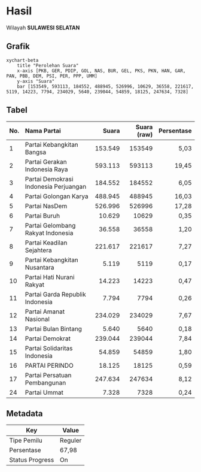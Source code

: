 # Hasil

Wilayah **SULAWESI SELATAN**

## Grafik

```mermaid
xychart-beta
    title "Perolehan Suara"
    x-axis [PKB, GER, PDIP, GOL, NAS, BUR, GEL, PKS, PKN, HAN, GAR, PAN, PBB, DEM, PSI, PER, PPP, UMM]
    y-axis "Suara"
    bar [153549, 593113, 184552, 488945, 526996, 10629, 36558, 221617, 5119, 14223, 7794, 234029, 5640, 239044, 54859, 18125, 247634, 7328]
```

## Tabel

| No. | Nama Partai                           | Suara   | Suara (raw) | Persentase |
|:--- |:------------------------------------- | -------:| -----------:| ----------:|
| 1   | Partai Kebangkitan Bangsa             | 153.549 | 153549      | 5,03       |
| 2   | Partai Gerakan Indonesia Raya         | 593.113 | 593113      | 19,45      |
| 3   | Partai Demokrasi Indonesia Perjuangan | 184.552 | 184552      | 6,05       |
| 4   | Partai Golongan Karya                 | 488.945 | 488945      | 16,03      |
| 5   | Partai NasDem                         | 526.996 | 526996      | 17,28      |
| 6   | Partai Buruh                          | 10.629  | 10629       | 0,35       |
| 7   | Partai Gelombang Rakyat Indonesia     | 36.558  | 36558       | 1,20       |
| 8   | Partai Keadilan Sejahtera             | 221.617 | 221617      | 7,27       |
| 9   | Partai Kebangkitan Nusantara          | 5.119   | 5119        | 0,17       |
| 10  | Partai Hati Nurani Rakyat             | 14.223  | 14223       | 0,47       |
| 11  | Partai Garda Republik Indonesia       | 7.794   | 7794        | 0,26       |
| 12  | Partai Amanat Nasional                | 234.029 | 234029      | 7,67       |
| 13  | Partai Bulan Bintang                  | 5.640   | 5640        | 0,18       |
| 14  | Partai Demokrat                       | 239.044 | 239044      | 7,84       |
| 15  | Partai Solidaritas Indonesia          | 54.859  | 54859       | 1,80       |
| 16  | PARTAI PERINDO                        | 18.125  | 18125       | 0,59       |
| 17  | Partai Persatuan Pembangunan          | 247.634 | 247634      | 8,12       |
| 24  | Partai Ummat                          | 7.328   | 7328        | 0,24       |


## Metadata

| Key             | Value   |
| --------------- | ------- |
| Tipe Pemilu     | Reguler |
| Persentase      | 67,98   |
| Status Progress | On      |



